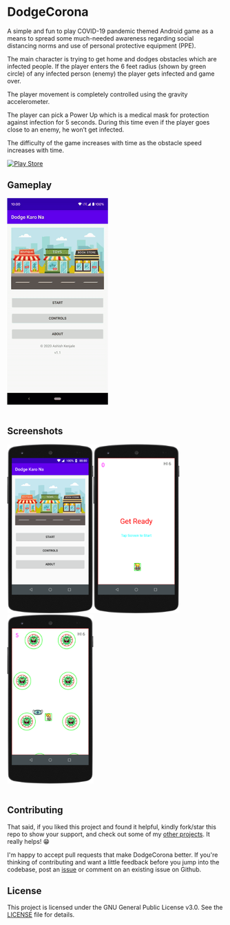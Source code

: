 # DodgeCorona
A simple and fun to play COVID-19 pandemic themed Android game as a means to spread some much-needed awareness regarding social distancing norms and use of personal protective equipment (PPE).

The main character is trying to get home and dodges obstacles which are infected people. If the player enters the 6 feet radius (shown by green circle) of any infected person (enemy) the player gets infected and game over.

The player movement is completely controlled using the gravity accelerometer.

The player can pick a Power Up which is a medical mask for protection against infection for 5 seconds. During this time even if the player goes close to an enemy, he won’t get infected.

The difficulty of the game increases with time as the obstacle speed increases with time.

<a href='https://play.google.com/store/apps/details?id=com.project.dodgecorona'><img alt='Play Store' src='https://play.google.com/intl/en_us/badges/static/images/badges/en_badge_web_generic.png' height=75 width="200" />
</a>
<br/>

## Gameplay

![](/Screenshots/4.gif)
<br/><br/>

## Screenshots

<img src="/Screenshots/1.png" alt="drawing" width="200"/><img src="/Screenshots/2.png" alt="drawing" width="200"/><img src="/Screenshots/3.png" alt="drawing" width="200"/>
<br/><br/>
## Contributing

That said, if you liked this project and found it helpful, kindly fork/star this repo to show your support, and check out some of my [other projects](https://github.com/Ashish-Kenjale?tab=repositories). It really helps! 😁

I'm happy to accept pull requests that make DodgeCorona better. If you're thinking of contributing and want a little feedback before you jump into the codebase, post an [issue](https://github.com/Ashish-Kenjale/DodgeCorona/issues) or comment on an existing issue on Github.

## License

This project is licensed under the GNU General Public License v3.0. See the [LICENSE](LICENSE) file for details.
